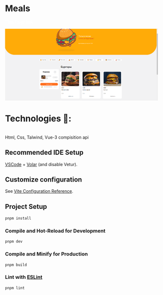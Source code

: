# Meals
<a href="https://mike14112.github.io/Meals/" style='color:white; cursor:pointer;'> This Page link </a>

<img  src='img/screenshoot.png'/>

<h1> Technologies 🚀: </h1>
  <br>
<span>Html,  Css, Talwind,  Vue-3 compisition api  </span>

## Recommended IDE Setup

[VSCode](https://code.visualstudio.com/) + [Volar](https://marketplace.visualstudio.com/items?itemName=Vue.volar) (and disable Vetur).

## Customize configuration

See [Vite Configuration Reference](https://vitejs.dev/config/).

## Project Setup

```sh
pnpm install
```

### Compile and Hot-Reload for Development

```sh
pnpm dev
```

### Compile and Minify for Production

```sh
pnpm build
```

### Lint with [ESLint](https://eslint.org/)

```sh
pnpm lint
```
